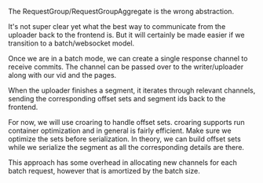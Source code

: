 The RequestGroup/RequestGroupAggregate is the wrong abstraction.

It's not super clear yet what the best way to communicate from the uploader back to the frontend is. But it will certainly be made easier if we transition to a batch/websocket model.

Once we are in a batch mode, we can create a single response channel to receive commits. The channel can be passed over to the writer/uploader along with our vid and the pages.

When the uploader finishes a segment, it iterates through relevant channels, sending the corresponding offset sets and segment ids back to the frontend.

For now, we will use croaring to handle offset sets. croaring supports run container optimization and in general is fairly efficient. Make sure we optimize the sets before serialization. In theory, we can build offset sets while we serialize the segment as all the corresponding details are there.

This approach has some overhead in allocating new channels for each batch request, however that is amortized by the batch size.